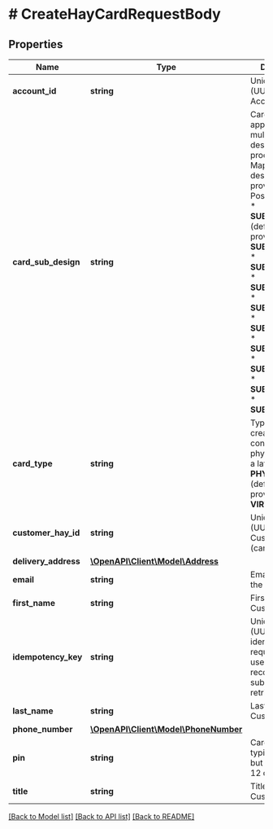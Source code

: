 # # CreateHayCardRequestBody

## Properties

Name | Type | Description | Notes
------------ | ------------- | ------------- | -------------
**account_id** | **string** | Unique identifier (UUID) of the Account |
**card_sub_design** | **string** | Card design, applicable to multiple Card designs for product. Mapping of designs will be provided. Possible values:  * **SUB_DESIGN_1** (default if not provided)  * **SUB_DESIGN_2**  * **SUB_DESIGN_3**  * **SUB_DESIGN_4**  * **SUB_DESIGN_5**  * **SUB_DESIGN_6**  * **SUB_DESIGN_7**  * **SUB_DESIGN_8**  * **SUB_DESIGN_9**  * **SUB_DESIGN_10** | [optional]
**card_type** | **string** | Type of card to create. Can convert virtual to physical card at a later time:  * **PHYSICAL** (default if not provided)  * **VIRTUAL** | [optional]
**customer_hay_id** | **string** | Unique identifier (UUID) of the Customer (cardholder) |
**delivery_address** | [**\OpenAPI\Client\Model\Address**](Address.md) |  |
**email** | **string** | Email address of the Customer |
**first_name** | **string** | First name of the Customer |
**idempotency_key** | **string** | Unique value (UUID) used to identify this request and used to recognise any subsequent retries |
**last_name** | **string** | Last name of the Customer |
**phone_number** | [**\OpenAPI\Client\Model\PhoneNumber**](PhoneNumber.md) |  |
**pin** | **string** | Card PIN, typically 4 digits but supports 4-12 digits |
**title** | **string** | Title of the Customer | [optional]

[[Back to Model list]](../../README.md#models) [[Back to API list]](../../README.md#endpoints) [[Back to README]](../../README.md)
